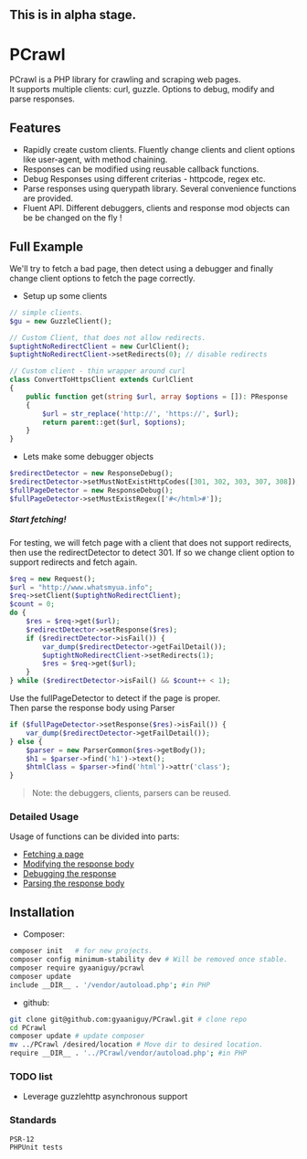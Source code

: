 ## This is in alpha stage.

# PCrawl

PCrawl is a PHP library for crawling and scraping web pages.   
It supports multiple clients: curl, guzzle. Options to debug, modify and parse responses.

## Features

- Rapidly create custom clients. Fluently change clients and client options like user-agent, with method chaining.
- Responses can be modified using reusable callback functions. 
- Debug Responses using different criterias - httpcode, regex etc.
- Parse responses using querypath library. Several convenience functions are provided.
- Fluent API. Different debuggers, clients and response mod objects can be be changed on the fly !

## Full Example

We'll try to fetch a bad page, then detect using a debugger and finally change client options to fetch the page correctly.

- Setup up some clients

```php
// simple clients.
$gu = new GuzzleClient();

// Custom Client, that does not allow redirects.
$uptightNoRedirectClient = new CurlClient();
$uptightNoRedirectClient->setRedirects(0); // disable redirects

// Custom client - thin wrapper around curl
class ConvertToHttpsClient extends CurlClient
{
    public function get(string $url, array $options = []): PResponse
    {
        $url = str_replace('http://', 'https://', $url);
        return parent::get($url, $options);
    }
}
```

- Lets make some debugger objects
```php
$redirectDetector = new ResponseDebug();
$redirectDetector->setMustNotExistHttpCodes([301, 302, 303, 307, 308]);
$fullPageDetector = new ResponseDebug();
$fullPageDetector->setMustExistRegex(['#</html>#']);
```

##### Start fetching!

For testing, we will fetch page with a client that does not support redirects, then use the redirectDetector to detect
301. If so we change client option to support redirects and fetch again.

```php
$req = new Request();
$url = "http://www.whatsmyua.info";
$req->setClient($uptightNoRedirectClient);
$count = 0;
do {
    $res = $req->get($url);
    $redirectDetector->setResponse($res);
    if ($redirectDetector->isFail()) {
        var_dump($redirectDetector->getFailDetail());
        $uptightNoRedirectClient->setRedirects(1);
        $res = $req->get($url);
    }
} while ($redirectDetector->isFail() && $count++ < 1);
```
Use the fullPageDetector to detect if the page is proper.   
Then parse the response body using Parser
```php
if ($fullPageDetector->setResponse($res)->isFail()) {
    var_dump($redirectDetector->getFailDetail());
} else {
    $parser = new ParserCommon($res->getBody()); 
    $h1 = $parser->find('h1')->text();
    $htmlClass = $parser->find('html')->attr('class');
}
```

> Note: the debuggers, clients, parsers can be reused.

### Detailed Usage

Usage of functions can be divided into parts:

* [Fetching a page](docs/Fetching.md)
* [Modifying the response body](docs/Modify_Response.md)
* [Debugging the response](docs/Debugging_Response.md)
* [Parsing the response body](docs/Parse_Response.md)

## Installation

- Composer:
```bash
composer init   # for new projects. 
composer config minimum-stability dev # Will be removed once stable.
composer require gyaaniguy/pcrawl
composer update
include __DIR__ . '/vendor/autoload.php'; #in PHP
```
-  github:  

```bash
git clone git@github.com:gyaaniguy/PCrawl.git # clone repo 
cd PCrawl 
composer update # update composer 
mv ../PCrawl /desired/location # Move dir to desired location.
require __DIR__ . '../PCrawl/vendor/autoload.php'; #in PHP
```

### TODO list

- Leverage guzzlehttp asynchronous support 

### Standards

```
PSR-12
PHPUnit tests 
```

